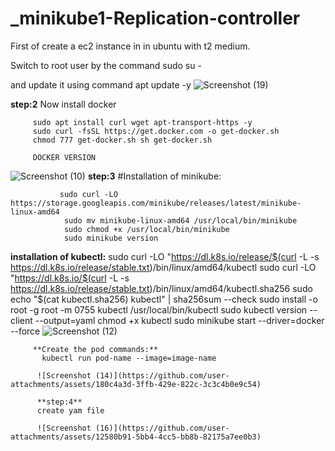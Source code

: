 # _minikube1-Replication-controller

First of create a ec2 instance in in ubuntu with t2 medium.

Switch to root user by the command sudo su -

and update it using command apt update -y
![Screenshot (19)](https://github.com/user-attachments/assets/fe1ea923-ba35-4808-af8f-3dcc26795af3)

**step:2**
Now install docker

         sudo apt install curl wget apt-transport-https -y
         sudo curl -fsSL https://get.docker.com -o get-docker.sh 
         chmod 777 get-docker.sh sh get-docker.sh
         
         DOCKER VERSION
![Screenshot (10)](https://github.com/user-attachments/assets/575db7df-464a-4e44-8adb-5a6c403c9e8e)
**step:3**
#Installation of minikube:

               sudo curl -LO https://storage.googleapis.com/minikube/releases/latest/minikube-linux-amd64
                sudo mv minikube-linux-amd64 /usr/local/bin/minikube
                sudo chmod +x /usr/local/bin/minikube
                sudo minikube version

**installation of kubectl:**
         sudo curl -LO "https://dl.k8s.io/release/$(curl -L -s https://dl.k8s.io/release/stable.txt)/bin/linux/amd64/kubectl 
         sudo curl -LO "https://dl.k8s.io/$(curl -L -s https://dl.k8s.io/release/stable.txt)/bin/linux/amd64/kubectl.sha256
         sudo echo "$(cat kubectl.sha256) kubectl" | sha256sum --check
         sudo install -o root -g root -m 0755 kubectl /usr/local/bin/kubectl
         sudo kubectl version --client --output=yaml 
         chmod +x kubectl
         sudo minikube start --driver=docker --force
         ![Screenshot (12)](https://github.com/user-attachments/assets/97df39d9-ea58-42c6-96a3-0de079a261d9)

         **Create the pod commands:**
           kubectl run pod-name --image=image-name

          ![Screenshot (14)](https://github.com/user-attachments/assets/180c4a3d-3ffb-429e-822c-3c3c4b0e9c54)

          **step:4**
          create yam file

          ![Screenshot (16)](https://github.com/user-attachments/assets/12580b91-5bb4-4cc5-bb8b-82175a7ee0b3)

               
                         
                


         
                      




